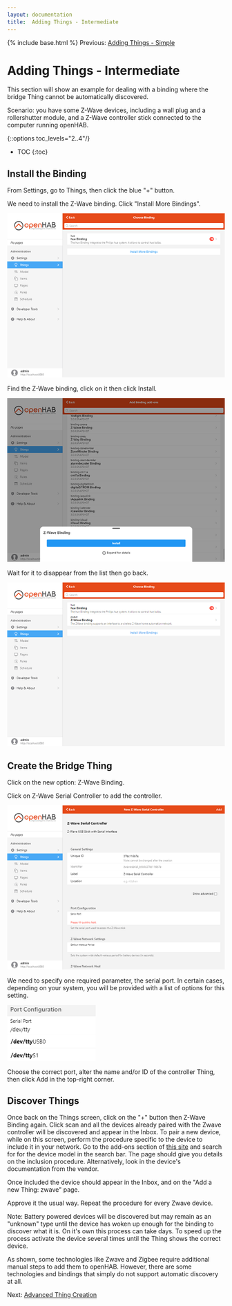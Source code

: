 ```yaml
---
layout: documentation
title:  Adding Things - Intermediate
---
```


{% include base.html %}
Previous: [Adding Things - Simple]({{base}}/tutorial/things_simple.html)

# Adding Things - Intermediate

This section will show an example for dealing with a binding where the bridge Thing cannot be automatically discovered.

Scenario: you have some Z-Wave devices, including a wall plug and a rollershutter module, and a Z-Wave controller stick connected to the computer running openHAB.

{::options toc_levels="2..4"/}

- TOC
{:toc}

## Install the Binding
From Settings, go to Things, then click the blue "+" button.

We need to install the Z-Wave binding.
Click "Install More Bindings".

![](images/install_zwave.png)

Find the Z-Wave binding, click on it then click Install.

![](images/installing_zwave.png)

Wait for it to disappear from the list then go back.

![](images/installed_zwave.png)

## Create the Bridge Thing
Click on the new option: Z-Wave Binding.

Click on Z-Wave Serial Controller to add the controller.

![](images/zwave_add_controller.png)

We need to specify one required parameter, the serial port.
In certain cases, depending on your system, you will be provided with a list of options for this setting.

![](images/zwave_port_config.png)

Choose the correct port, alter the name and/or ID of the controller Thing, then click Add in the top-right corner.

## Discover Things
Once back on the Things screen, click on the "+" button then Z-Wave Binding again.
Click scan and all the devices already paired with the Zwave controller will be discovered and appear in the Inbox.
To pair a new device, while on this screen, perform the procedure specific to the device to include it in your network.
Go to the add-ons section of [this site]({{base}}/addons/bindings/zwave/doc/things.html#things-supported-by-the-z-wave-binding) and search for for the device model in the search bar.
The page should give you details on the inclusion procedure.
Alternatively, look in the device's documentation from the vendor.

Once included the device should appear in the Inbox, and on the "Add a new Thing: zwave" page.

Approve it the usual way.
Repeat the procedure for every Zwave device.

Note: Battery powered devices will be discovered but may remain as an "unknown" type until the device has woken up enough for the binding to discover what it is.
On it's own this process can take days.
To speed up the process activate the device several times until the Thing shows the correct device.

As shown, some technologies like Zwave and Zigbee require additional manual steps to add them to openHAB.
However, there are some technologies and bindings that simply do not support automatic discovery at all.

Next: [Advanced Thing Creation]({{base}}/tutorial/things_advanced.html)